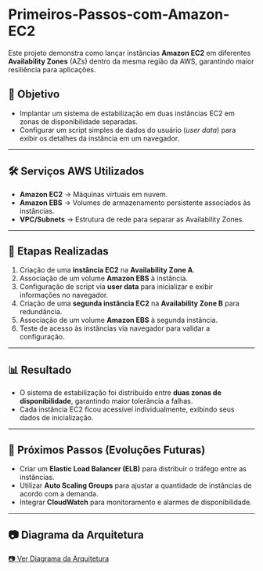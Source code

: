 # Primeiros-Passos-com-Amazon-EC2
Este projeto demonstra como lançar instâncias **Amazon EC2** em diferentes **Availability Zones** (AZs) dentro da mesma região da AWS, garantindo maior resiliência para aplicações.


## 🎯 Objetivo
- Implantar um sistema de estabilização em duas instâncias EC2 em zonas de disponibilidade separadas.  
- Configurar um script simples de dados do usuário (*user data*) para exibir os detalhes da instância em um navegador.  

---

## 🛠️ Serviços AWS Utilizados
- **Amazon EC2** → Máquinas virtuais em nuvem.  
- **Amazon EBS** → Volumes de armazenamento persistente associados às instâncias.  
- **VPC/Subnets** → Estrutura de rede para separar as Availability Zones.  

---

## 🚀 Etapas Realizadas
1. Criação de uma **instância EC2** na **Availability Zone A**.  
2. Associação de um volume **Amazon EBS** à instância.  
3. Configuração de script via **user data** para inicializar e exibir informações no navegador.  
4. Criação de uma **segunda instância EC2** na **Availability Zone B** para redundância.  
5. Associação de um volume **Amazon EBS** à segunda instância.  
6. Teste de acesso às instâncias via navegador para validar a configuração.  

---

## 📊 Resultado
- O sistema de estabilização foi distribuído entre **duas zonas de disponibilidade**, garantindo maior tolerância a falhas.  
- Cada instância EC2 ficou acessível individualmente, exibindo seus dados de inicialização.  

---

## 🔧 Próximos Passos (Evoluções Futuras)
- Criar um **Elastic Load Balancer (ELB)** para distribuir o tráfego entre as instâncias.  
- Utilizar **Auto Scaling Groups** para ajustar a quantidade de instâncias de acordo com a demanda.  
- Integrar **CloudWatch** para monitoramento e alarmes de disponibilidade.  

---

## 📷 Diagrama da Arquitetura
[📷 Ver Diagrama da Arquitetura]([./imagens/diagrama-ec2.png](https://github.com/mullersilv4/Primeiros-Passos-com-Amazon-EC2/issues/1))
